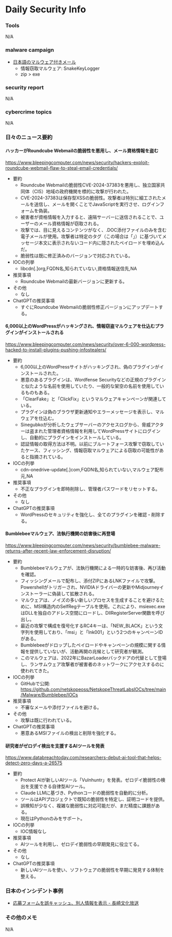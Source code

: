 # Daily Security Info

### Tools
N/A

### malware campaign
- [日本語のマルウェア付きメール](https://x.com/bomccss/status/1848217633021427753)
    - 情報窃取マルウェア: SnakeKeyLogger
    - zip > exe

### security report
N/A

### cybercrime topics
N/A

### 日々のニュース要約

#### ハッカーがRoundcube Webmailの脆弱性を悪用し、メール資格情報を盗む
https://www.bleepingcomputer.com/news/security/hackers-exploit-roundcube-webmail-flaw-to-steal-email-credentials/

- 要約
    - Roundcube Webmailの脆弱性CVE-2024-37383を悪用し、独立国家共同体（CIS）地域の政府機関を標的に攻撃が行われた。
    - CVE-2024-37383は保存型XSSの脆弱性。攻撃者は特別に細工されたメールを送信し、メールを開くことでJavaScriptを実行させ、ログインフォームを偽装。
    - 被害者が資格情報を入力すると、遠隔サーバーに送信されることで、ユーザーのメール資格情報が窃取される。
    - 攻撃では、目に見えるコンテンツがなく、.DOC添付ファイルのみを含む電子メールが使用。攻撃者は特定のタグ（この場合は「<animate>」）に基づいてメッセージ本文に表示されないコード内に隠されたペイロードを埋め込んだ。
    - 脆弱性は既に修正済みのバージョンで対応されている。
- IOCの列挙
    - libcdn[.]org,FQDN名,知られていない,資格情報送信先,NA
- 推奨事項
    - Roundcube Webmailの最新バージョンに更新する。
- その他
    - なし
- ChatGPTの推奨事項
    - すぐにRoundcube Webmailの脆弱性修正バージョンにアップデートする。

#### 6,000以上のWordPressがハッキングされ、情報窃盗マルウェアを仕込むプラグインがインストールされる
https://www.bleepingcomputer.com/news/security/over-6-000-wordpress-hacked-to-install-plugins-pushing-infostealers/

- 要約
    - 6,000以上のWordPressサイトがハッキングされ、偽のプラグインがインストールされた。
    - 悪意のあるプラグインは、Wordfense Securityなどの正規のプラグインと似たような名前を使用していたり、一般的な架空の名前を使用しているものもある。
    - 「ClearFake」と「ClickFix」というマルウェアキャンペーンが関連している。
    - プラグインは偽のブラウザ更新通知やエラーメッセージを表示し、マルウェアを仕込む。
    - Sinegubkoが分析したウェブサーバーのアクセスログから、脅威アクターは盗まれた管理者資格情報を利用してWordPressサイトにログインし、自動的にプラグインをインストールしている。
    - 認証情報の取得方法は不明。以前にブルートフォース攻撃で窃取していたケース、フィッシング、情報窃取マルウェアによる窃取の可能性があると指摘されている。
- IOCの列挙
    - cdn-onedrive-update[.]com,FQDN名,知られていない,マルウェア配布元,NA
- 推奨事項
    - 不正なプラグインを即時削除し、管理者パスワードをリセットする。
- その他
    - なし
- ChatGPTの推奨事項
    - WordPressのセキュリティを強化し、全てのプラグインを確認・削除する。

#### Bumblebeeマルウェア、法執行機関の妨害後に再登場
https://www.bleepingcomputer.com/news/security/bumblebee-malware-returns-after-recent-law-enforcement-disruption/

- 要約
    - Bumblebeeマルウェアが、法執行機関による一時的な妨害後、再び活動を確認。
    - フィッシングメールで配布し、添付ZIPにあるLNKファイルで攻撃。Powershellがトリガーされ、NVIDIAドライバーの更新やMidjourneyインストーラーに偽装して拡散される。
    - マルウェアは、ノイズの多い新しいプロセスを生成することを避けるために、MSI構造内のSelfRegテーブルを使用。これにより、msiexec.exeはDLLを独自のアドレス空間にロードし、DllRegisterServer関数を呼び出し。
    - 最近の攻撃で構成を復号化するRC4キーは、「NEW_BLACK」という文字列を使用しており、「msi」と「lnk001」という2つのキャンペーンIDがある。
    - Bumblebeeがドロップしたペイロードやキャンペーンの規模に関する情報を提供していないが、活動再開の兆候として研究者が観測。
    - このマルウェアは、2022年にBazarLoaderバックドアの代替として登場し、ランサムウェア攻撃者が被害者のネットワークにアクセスするのに使われてきた。
- IOCの列挙
    - GitHubで公開: https://github.com/netskopeoss/NetskopeThreatLabsIOCs/tree/main/Malware/Bumblebee/IOCs
- 推奨事項
    - 不審なメールや添付ファイルを避ける。
- その他
    - 攻撃は既に行われている。
- ChatGPTの推奨事項
    - 悪意あるMSIファイルの検出と削除を強化する。

#### 研究者がゼロデイ検出を支援するAIツールを発表
https://www.databreachtoday.com/researchers-debut-ai-tool-that-helps-detect-zero-days-a-26575

- 要約
    - Protect AIが新しいAIツール「Vulnhuntr」を発表。ゼロデイ脆弱性の検出を支援できる自律型AIツール。
    - Claude LLMに基づき、Pythonコードの脆弱性を自動的に分析。
    - ツールはAPIプロジェクトで既知の脆弱性を特定し、証明コードを提供。
    - 誤検知が少なく、複雑な脆弱性に対応可能だが、まだ精度に課題がある。
    - 現在はPythonのみをサポート。
- IOCの列挙
    - IOC情報なし
- 推奨事項
    - AIツールを利用し、ゼロデイ脆弱性の早期発見に役立てる。
- その他
    - なし
- ChatGPTの推奨事項
    - 新しいAIツールを使い、ソフトウェアの脆弱性を早期に発見する体制を整える。

### 日本のインシデント事例
- [応募フォームを誤キャッシュ、別人情報を表示 - 長崎文化放送](https://www.security-next.com/163181)

### その他のメモ
N/A